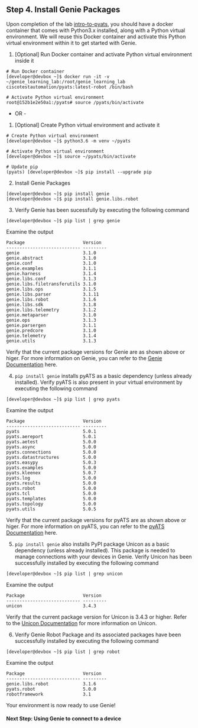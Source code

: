 ## Step 4. Install Genie Packages


Upon completion of the lab [intro-to-pyats](https://github.com/kecorbin/pyats-labs/tree/master/labs/intro-to-pyats), you should have a docker container that comes with Python3.x installed, along with a Python virtual environment. We will reuse this Docker container and activate this Python virtual environment within it to get started with Genie.


1. [Optional] Run Docker container and activate Python virtual environment inside it

```
# Run Docker container
[developer@devbox ~]$ docker run -it -v ~/genie_learning_lab:/root/genie_learning_lab ciscotestautomation/pyats:latest-robot /bin/bash

# Activate Python virtual environment
root@152b1e2e50a1:/pyats# source /pyats/bin/activate
```

- OR -

1. [Optional] Create Python virtual environment and activate it

```
# Create Python virtual environment
[developer@devbox ~]$ python3.6 -m venv ~/pyats

# Activate Python virtual environment
[developer@devbox ~]$ source ~/pyats/bin/activate

# Update pip
(pyats) [developer@devbox ~]$ pip install --upgrade pip
```

2. Install Genie Packages

```
[developer@devbox ~]$ pip install genie
[developer@devbox ~]$ pip install genie.libs.robot
```


3. Verify Genie has been sucessfully  by executing the following command

```
[developer@devbox ~]$ pip list | grep genie
```

Examine the output

```
Package                      Version
---------------------------- ---------
genie                        3.1.0
genie.abstract               3.1.0
genie.conf                   3.1.0
genie.examples               3.1.1
genie.harness                3.1.4
genie.libs.conf              3.1.3
genie.libs.filetransferutils 3.1.0
genie.libs.ops               3.1.5
genie.libs.parser            3.1.11
genie.libs.robot             3.1.6
genie.libs.sdk               3.1.8
genie.libs.telemetry         3.1.2
genie.metaparser             3.1.0
genie.ops                    3.1.3
genie.parsergen              3.1.1
genie.predcore               3.1.0
genie.telemetry              3.1.4
genie.utils                  3.1.3
```

Verify that the current package versions for Genie are as shown above or higer. For more information on Genie, you can refer to the [Genie Documentation](https://pubhub.devnetcloud.com/media/pyats-packages/docs/genie/index.html) here.


4. `pip install genie` installs pyATS as a basic dependency (unless already installed). Verify pyATS is also present in your virtual environment by executing the following command

```
[developer@devbox ~]$ pip list | grep pyats
```

Examine the output

```
Package                      Version
---------------------------- ---------
pyats                        5.0.1
pyats.aereport               5.0.1
pyats.aetest                 5.0.0
pyats.async                  5.0.0
pyats.connections            5.0.0
pyats.datastructures         5.0.0
pyats.easypy                 5.0.3
pyats.examples               5.0.0
pyats.kleenex                5.0.7
pyats.log                    5.0.0
pyats.results                5.0.0
pyats.robot                  5.0.0
pyats.tcl                    5.0.0
pyats.templates              5.0.0
pyats.topology               5.0.0
pyats.utils                  5.0.5
```

Verify that the current package versions for pyATS are as shown above or higer. For more information on pyATS, you can refer to the [pyATS Documentation](https://developer.cisco.com/docs/pyats/) here.


5. `pip install genie` also installs PyPI package Unicon as a basic dependency (unless already installed). This package is needed to manage connections with your devices in Genie. Verify Unicon has been successfully installed by executing the following command

```
[developer@devbox ~]$ pip list | grep unicon
```

Examine the output

```
Package                      Version
---------------------------- ---------
unicon                       3.4.3
```

Verify that the current package version for Unicon is 3.4.3 or higher. Refer to the [Unicon Documentation](https://pubhub.devnetcloud.com/media/pyats-packages/docs/unicon/index.html) for more information on Unicon.


6. Verify Genie Robot Package and its associated packages have been successfully installed by executing the following command

```
[developer@devbox ~]$ pip list | grep robot
```

Examine the output

```
Package                      Version
---------------------------- ---------
genie.libs.robot             3.1.6
pyats.robot                  5.0.0
robotframework               3.1
```

Your environment is now ready to use Genie!


#### Next Step: Using Genie to connect to a device
